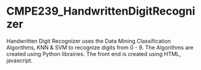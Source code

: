 # CMPE239_HandwrittenDigitRecognizer

Handwritten Digit Recognizer uses the Data Mining Classification Algorithms, KNN & SVM to recognize digits from 0 - 9. 
The Algorithms are created using Python librairies.
The front end is created using HTML, javascript.

